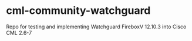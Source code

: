 # cml-community-watchguard
Repo for testing and implementing Watchguard FireboxV 12.10.3 into Cisco CML 2.6-7
